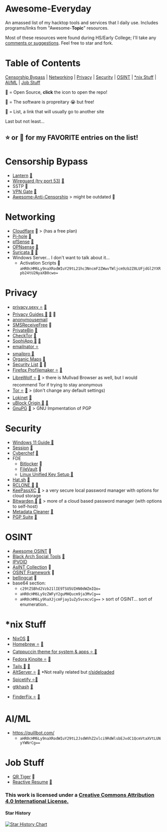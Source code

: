 # Awesome-Everyday
An amassed list of my hacktop tools and services that I daily use. Includes programs/links from "Awesome-**Topic**" resources.

Most of these resources were found during HS/Early College; I'll take any [comments or suggestions](https://github.com/Mail222/awesome-everyday/issues).
Feel free to star and fork.
# Table of Contents
[Censorship Bypass](https://github.com/Mail222/awesome-everyday/tree/main#censorship-bypass) |
[Networking](https://github.com/Mail222/awesome-everyday/tree/main#networking) |
[Privacy](https://github.com/Mail222/awesome-everyday/tree/main#privacy) |
[Security](https://github.com/Mail222/awesome-everyday/tree/main#security) |
[OSINT](https://github.com/Mail222/awesome-everyday/tree/main#osint) |
[*nix Stuff](https://github.com/Mail222/awesome-everyday/tree/main#nix-stuff) |
[AI/ML](https://github.com/Mail222/awesome-everyday/tree/main#aiml) |
[Job Stuff](https://github.com/Mail222/awesome-everyday/tree/main#job-stuff)

💽 = Open Source, **click** the icon to open the repo!

💸 = The software is propreitary 😭 but free!

📝 = List, a link that will usually go to another site

Last but not least...

## ⭐️ or 🤩 for my FAVORITE entries on the list!

# Censorship Bypass
- [Lantern](https://lantern.io/) [💽](https://github.com/getlantern/lantern-binaries)
- [Wireguard (try port 53)](https://www.wireguard.com/) [💽](https://github.com/WireGuard)
- SSTP 💸
- [VPN Gate](https://www.vpngate.net/en/) [💽](https://www.softether.org/)
- [Awesome-Anti-Censorship](https://github.com/danoctavian/awesome-anti-censorship) > might be outdated 📝
# Networking
- [Cloudflare](https://www.cloudflare.com/) 💸 > (has a free plan)
- [Pi-hole](https://pi-hole.net/) [💽](https://github.com/pi-hole/pi-hole)
- [pfSense](https://www.pfsense.org/) [💽](https://github.com/pfsense/pfsense)
- [OPNsense](https://opnsense.org/) [💽](https://github.com/opnsense)
- [Suricata 🤩](https://suricata.io/) [💽](https://github.com/OISF/suricata)
- Windows Server... I don't want to talk about it...
  - Activation Scripts 💽 `aHR0cHM6Ly9naXRodWIuY29tL21hc3NncmF2ZWwvTWljcm9zb2Z0LUFjdGl2YXRpb24tU2NyaXB0cwo=`
# Privacy
- [privacy.sexy ⭐️](https://privacy.sexy/) [💽](https://github.com/undergroundwires/privacy.sexy)
- [Privacy Guides 🤩](https://www.privacyguides.org/en/) [💽](https://github.com/privacyguides/privacyguides.org) 📝
- [anonymousemail](https://anonymousemail.me/)
- [SMSReceiveFree](https://smsreceivefree.com/) 💸
- [PrivateBin](https://privatebin.info/) [💽](https://github.com/PrivateBin/PrivateBin)
- [CheckTor](https://check.torproject.org/) [💽](https://git.torproject.org/check.git)
- [SophiApp 🤩](https://github.com/Sophia-Community/SophiApp) [💽](https://github.com/Sophia-Community/SophiApp)
- [emailnator ⭐️](https://www.emailnator.com/)
- [smailpro 🤩](https://smailpro.com/advanced)
- [Organic Maps](https://organicmaps.app/) [💽](https://github.com/organicmaps/organicmaps)
- [Security List](https://security-list.js.org/#/) [💽](https://github.com/Lissy93/personal-security-checklist) 📝
- [Firefox Profilemaker ⭐️](https://ffprofile.com/) [💽](https://github.com/allo-/firefox-profilemaker)
- [LibreWolf ⭐️](https://librewolf.net/) [💽](https://codeberg.org/librewolf) > there is Mullvad Browser as well, but I would recommend Tor if trying to stay anonymous
- [Tor ⭐️](https://www.torproject.org/) [💽](https://github.com/torproject) > (don't change any default settings)
- [Lokinet](https://lokinet.org/) [💽](https://github.com/oxen-io/lokinet)
- [uBlock Origin 🤩](https://ublockorigin.com/) [💽](https://github.com/gorhill/uBlock)
- [GnuPG](https://gnupg.org/) [💽](https://gnupg.org/ftp/index.html) > GNU Impmentation of PGP
<!-- 
wordlists site found from andre
-->
# Security
- [Windows 11 Guide 💽](https://github.com/mikeroyal/Windows-11-Guide)
- [Session](https://getsession.org/) [💽](https://github.com/oxen-io)
- [Cyberchef](https://gchq.github.io/CyberChef/) [💽](https://github.com/gchq/CyberChef)
- FDE
  - [Bitlocker](https://learn.microsoft.com/en-us/windows/security/operating-system-security/data-protection/bitlocker/) 💸
  - [FileVault](https://support.apple.com/guide/mac-help/encrypt-mac-data-with-filevault-mh11785/mac) 💸
  - [Linux Unified Key Setup 💽](https://gitlab.com/cryptsetup/cryptsetup/-/blob/main/README.md)
- [Hat.sh](https://hat.sh/) [💽](https://github.com/sh-dv/hat.sh)
- [RCLONE 🤩](https://rclone.org/) [💽](https://github.com/rclone/rclone)
- [KeePassXC](https://keepassxc.org/) [💽](https://github.com/keepassxreboot/keepassxc) > a very secure local password manager with options for cloud storage
- [Bitwarden 🤩](https://www.bitwarden.com) [💽](https://github.com/bitwarden) > more of a cloud based password manager (with options to self-host)
- [Metadata Cleaner](https://metadatacleaner.romainvigier.fr/) [💽](https://gitlab.com/rmnvgr/metadata-cleaner/)
- [PGP Suite](https://pgpsuite.com/) [💽](https://github.com/heiswayi/pgp)
# OSINT
- [Awesome OSINT](https://github.com/jivoi/awesome-osint) 📝
- [Black Arch Social Tools](https://blackarch.org/social.html) [💽](https://github.com/BlackArch)
- [IPVOID](https://www.ipvoid.com/)
- [AsINT Collection](https://start.me/p/b5Aow7/asint_collection) 📝
- [OSINT Framework](https://osintframework.com/) 📝
- [bellingcat](https://www.bellingcat.com/) 📝
- base64 section:
  - `c29tZSBhd2Vzb21lIE9TSU5UIHN0dWZmIQo=`
  - `aHR0cHM6Ly9zZWFyY2guMHQucm9ja3MvCg==`
  - `aHR0cHM6Ly9haXJjcmFjay1uZy5vcmcvCg==` > sort of OSINT... sort of enumeration..
# *nix Stuff
- [NixOS](https://nixos.org/) [💽](https://github.com/NixOS)
- [Homebrew ⭐️](https://brew.sh/) [💽](https://github.com/Homebrew/brew)
- [Catppuccin theme for system & apps ⭐️ 💽](https://github.com/catppuccin/catppuccin)
- [Fedora Kinoite ⭐️](https://fedoraproject.org/kinoite/) [💽](https://github.com/fedora-kinoite)
- [Tails 🤩](https://tails.net/) [💽](https://gitlab.tails.boum.org/tails/tails)
- [AltServer ⭐️](https://altstore.io/) [💽](https://github.com/altstoreio/AltStore) *Not really related but [r/sideloaded](https://www.reddit.com/r/sideloaded/)
- [Spicetify ⭐️](https://spicetify.app/)[💽](https://github.com/spicetify)
- [gtkhash](https://gtkhash.org/) [💽](https://github.com/gtkhash/gtkhash)
<!-- 
- Neofetch [future link to my config]
- Mac [myconfig] / Dotfiles
-->
- [FinderFix ⭐️](https://synappser.github.io/apps/finderfix/) [💽](https://github.com/synappser/FinderFix)
# AI/ML
- https://quillbot.com/
  - `aHR0cHM6Ly9naXRodWIuY29tL2JsdWVhZ2xlci9RdWlsbEJvdC1QcmVtaXVtLUNyYWNrCg==`
# Job Stuff
- [QR Tiger](https://www.qrcode-tiger.com/) 💸
- [Reactive Resume](https://rxresu.me/) [💽](https://github.com/AmruthPillai/Reactive-Resume)
### This work is licensed under a [Creative Commons Attribution 4.0 International License.](https://creativecommons.org/licenses/by/4.0/)
#### Star History
[![Star History Chart](https://api.star-history.com/svg?repos=Mail222/awesome-everyday&type=Date)](https://star-history.com/#Mail222/awesome-everyday&Date)
